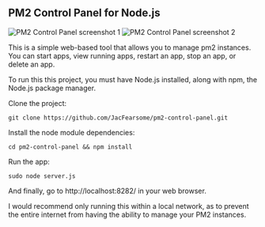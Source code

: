 ## PM2 Control Panel for Node.js
![PM2 Control Panel screenshot 1](https://raw.githubusercontent.com/RussellWebSystems/pm2-control-panel/master/images/pm2controlpanel.jpg "PM2 Control Panel overview")
![PM2 Control Panel screenshot 2](https://raw.githubusercontent.com/RussellWebSystems/pm2-control-panel/master/images/addpm2app.jpg "Starting a PM2 process")

This is a simple web-based tool that allows you to manage pm2 instances.  You can start apps, view running apps, restart an app, stop an app, or delete an app.

To run this this project, you must have Node.js installed, along with npm, the Node.js package manager.

Clone the project:

`git clone https://github.com/JacFearsome/pm2-control-panel.git`

Install the node module dependencies:

`cd pm2-control-panel && npm install`

Run the app:

`sudo node server.js`

And finally, go to http://localhost:8282/ in your web browser.

I would recommend only running this within a local network, as to prevent the entire internet from having the ability to manage your PM2 instances.